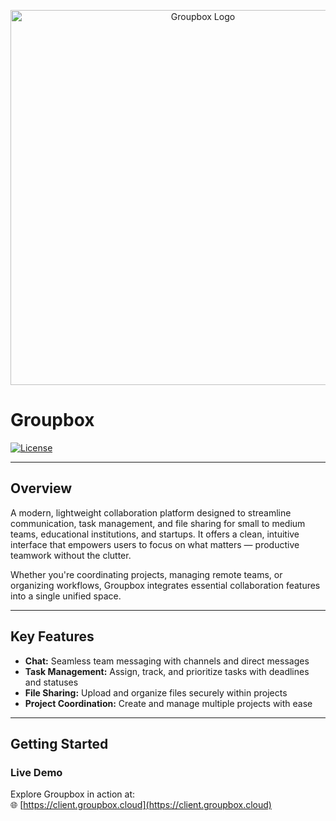 <p align="center">
  <img src="https://res.cloudinary.com/groupbox-res/image/upload/f_auto,q_auto/v1/Groupbox_WebApp/Branding/Add_a_heading_3_-cropped_msrrwm" alt="Groupbox Logo" width="600" />
</p>


# Groupbox

[![License](https://groupbox.cloud/termsofservice)](LICENSE)  

---

## Overview

A modern, lightweight collaboration platform designed to streamline communication, task management, and file sharing for small to medium teams, educational institutions, and startups. It offers a clean, intuitive interface that empowers users to focus on what matters — productive teamwork without the clutter.

Whether you're coordinating projects, managing remote teams, or organizing workflows, Groupbox integrates essential collaboration features into a single unified space.

---

## Key Features

- **Chat:** Seamless team messaging with channels and direct messages  
- **Task Management:** Assign, track, and prioritize tasks with deadlines and statuses  
- **File Sharing:** Upload and organize files securely within projects  
- **Project Coordination:** Create and manage multiple projects with ease   

---

## Getting Started

### Live Demo

Explore Groupbox in action at:  
🌐 [https://client.groupbox.cloud](https://client.groupbox.cloud)  


